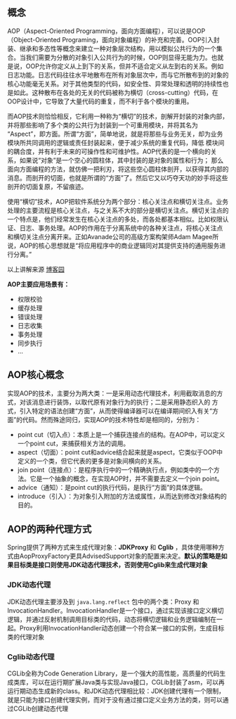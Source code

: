 ## 概念

AOP（Aspect-Oriented Programming，面向方面编程），可以说是OOP（Object-Oriented Programing，面向对象编程）的补充和完善。OOP引入封装、继承和多态性等概念来建立一种对象层次结构，用以模拟公共行为的一个集合。当我们需要为分散的对象引入公共行为的时候，OOP则显得无能为力。也就是说，OOP允许你定义从上到下的关系，但并不适合定义从左到右的关系。例如日志功能。日志代码往往水平地散布在所有对象层次中，而与它所散布到的对象的核心功能毫无关系。对于其他类型的代码，如安全性、异常处理和透明的持续性也是如此。这种散布在各处的无关的代码被称为横切（cross-cutting）代码，在OOP设计中，它导致了大量代码的重复，而不利于各个模块的重用。

而AOP技术则恰恰相反，它利用一种称为“横切”的技术，剖解开封装的对象内部，并将那些影响了多个类的公共行为封装到一个可重用模块，并将其名为 “Aspect”，即方面。所谓“方面”，简单地说，就是将那些与业务无关，却为业务模块所共同调用的逻辑或责任封装起来，便于减少系统的重复代码，降低 模块间的耦合度，并有利于未来的可操作性和可维护性。AOP代表的是一个横向的关系，如果说“对象”是一个空心的圆柱体，其中封装的是对象的属性和行为； 那么面向方面编程的方法，就仿佛一把利刃，将这些空心圆柱体剖开，以获得其内部的消息。而剖开的切面，也就是所谓的“方面”了。然后它又以巧夺天功的妙手将这些剖开的切面复原，不留痕迹。

使用“横切”技术，AOP把软件系统分为两个部分：核心关注点和横切关注点。业务处理的主要流程是核心关注点，与之关系不大的部分是横切关注点。横切关注点的一个特点是，他们经常发生在核心关注点的多处，而各处都基本相似。比如权限认证、日志、事务处理。AOP的作用在于分离系统中的各种关注点，将核心关注点和横切关注点分离开来。正如Avanade公司的高级方案构架师Adam Magee所说，AOP的核心思想就是“将应用程序中的商业逻辑同对其提供支持的通用服务进行分离。”

以上讲解来源 [博客园](https://www.cnblogs.com/jingzhishen/p/4980551.html)

**AOP主要应用场景有：**

- 权限校验
- 缓存处理
- 错误处理
- 日志收集
- 事务处理
- 同步执行
- ...

## AOP核心概念

实现AOP的技术，主要分为两大类：一是采用动态代理技术，利用截取消息的方式，对该消息进行装饰，以取代原有对象行为的执行；二是采用静态织入的 方式，引入特定的语法创建“方面”，从而使得编译器可以在编译期间织入有关“方面”的代码。然而殊途同归，实现AOP的技术特性却是相同的，分别为：

- point cut（切入点）：本质上是一个捕获连接点的结构。在AOP中，可以定义一个point cut，来捕获相关方法的调用。
- aspect（切面）：point cut和advice结合起来就是aspect，它类似于OOP中定义的一个类，但它代表的更多是对象间横向的关系。
- join point（连接点）：是程序执行中的一个精确执行点，例如类中的一个方法。它是一个抽象的概念，在实现AOP时，并不需要去定义一个join point。
- advice（通知）：是point cut的执行代码，是执行“方面”的具体逻辑。
- introduce（引入）：为对象引入附加的方法或属性，从而达到修改对象结构的目的。

## AOP的两种代理方式

Spring提供了两种方式来生成代理对象：**JDKProxy** 和 **Cglib** ，具体使用哪种方式由AopProxyFactory更具AdvisedSupport对象的配置来决定。**默认的策略是如果目标类是接口则使用JDK动态代理技术，否则使用Cglib来生成代理对象**

### JDK动态代理

JDK动态代理主要涉及到 `java.lang.reflect` 包中的两个类：Proxy 和 InvocationHandler。InvocationHandler是一个接口，通过实现该接口定义横切逻辑，并通过反射机制调用目标类的代码，动态将横切逻辑和业务逻辑编制在一起。Proxy利用InvocationHandler动态创建一个符合某一接口的实例，生成目标类的代理对象

### Cglib动态代理

CGLib全称为Code Generation Library，是一个强大的高性能，高质量的代码生成类库，可以在运行期扩展Java类与实现Java接口，CGLib封装了asm，可以再运行期动态生成新的class。和JDK动态代理相比较：JDK创建代理有一个限制，就是只能为接口创建代理实例，而对于没有通过接口定义业务方法的类，则可以通过CGLib创建动态代理

